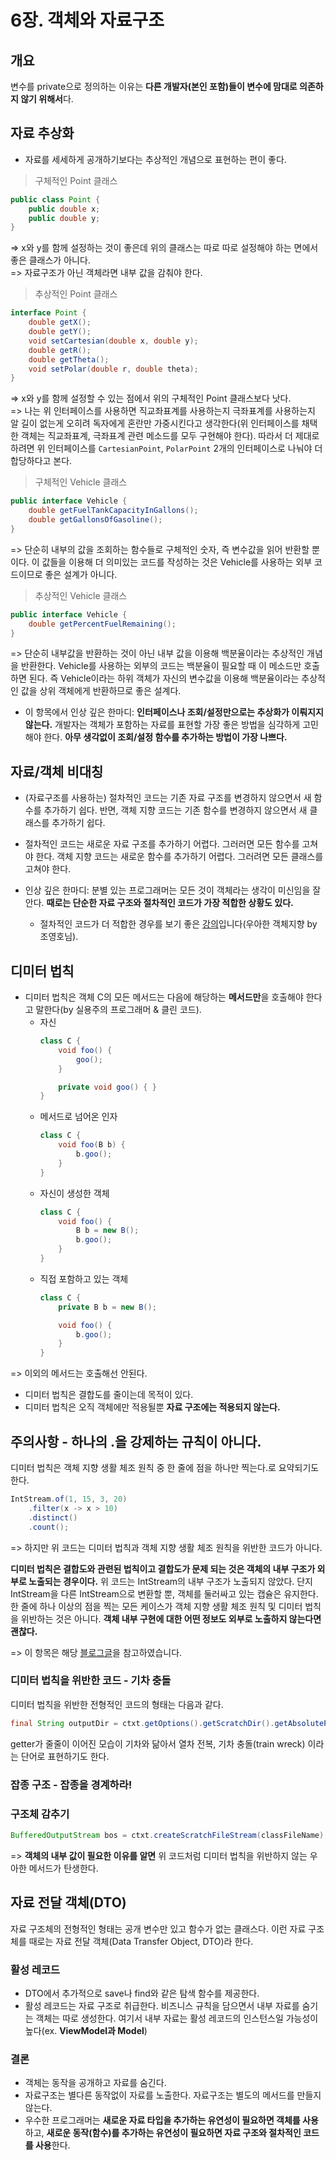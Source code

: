 # 6장. 객체와 자료구조 

## 개요

변수를 private으로 정의하는 이유는 **다른 개발자(본인 포함)들이 변수에 맘대로 의존하지 않기 위해서**다.

## 자료 추상화 

* 자료를 세세하게 공개하기보다는 추상적인 개념으로 표현하는 편이 좋다. 

> 구체적인 Point 클래스
```java
public class Point {
    public double x;
    public double y;
}
```
=> x와 y를 함께 설정하는 것이 좋은데 위의 클래스는 따로 따로 설정해야 하는 면에서 좋은 클래스가 아니다.
<br>=> 자료구조가 아닌 객체라면 내부 값을 감춰야 한다.  

> 추상적인 Point 클래스 

```java
interface Point {
    double getX();
    double getY();
    void setCartesian(double x, double y);
    double getR();
    double getTheta();
    void setPolar(double r, double theta);
}
```
=> x와 y를 함께 설정할 수 있는 점에서 위의 구체적인 Point 클래스보다 낫다. 
<br>=> 나는 위 인터페이스를 사용하면 직교좌표계를 사용하는지 극좌표계를 사용하는지 알 길이 없는게 오히려 독자에게 혼란만 가중시킨다고 생각한다(위 인터페이스를 채택한 객체는 직교좌표계, 극좌표계 관련 메소드를 모두 구현해야 한다). 따라서 더 제대로 하려면 위 인터페이스를 `CartesianPoint`, `PolarPoint` 2개의 인터페이스로 나눠야 더 합당하다고 본다.

> 구체적인 Vehicle 클래스
```java
public interface Vehicle {
    double getFuelTankCapacityInGallons();
    double getGallonsOfGasoline();
}
```
=> 단순히 내부의 값을 조회하는 함수들로 구체적인 숫자, 즉 변수값을 읽어 반환할 뿐이다. 이 값들을 이용해 더 의미있는 코드를 작성하는 것은 Vehicle를 사용하는 외부 코드이므로 좋은 설계가 아니다. 

> 추상적인 Vehicle 클래스
```java
public interface Vehicle {
    double getPercentFuelRemaining();
}
```
=> 단순히 내부값을 반환하는 것이 아닌 내부 값을 이용해 백분율이라는 추상적인 개념을 반환한다. Vehicle를 사용하는 외부의 코드는 백분율이 필요할 때 이 메소드만 호출하면 된다. 즉 Vehicle이라는 하위 객체가 자신의 변수값을 이용해 백분율이라는 추상적인 값을 상위 객체에게 반환하므로 좋은 설계다. 

* 이 항목에서 인상 깊은 한마디: **인터페이스나 조회/설정만으로는 추상화가 이뤄지지 않는다.** 개발자는 객체가 포함하는 자료를 표현할 가장 좋은 방법을 심각하게 고민해야 한다. **아무 생각없이 조회/설정 함수를 추가하는 방법이 가장 나쁘다.**

## 자료/객체 비대칭 

* (자료구조를 사용하는) 절차적인 코드는 기존 자료 구조를 변경하지 않으면서 새 함수를 추가하기 쉽다. 반면, 객체 지향 코드는 기존 함수를 변경하지 않으면서 새 클래스를 추가하기 쉽다. 
* 절차적인 코드는 새로운 자료 구조를 추가하기 어렵다. 그러러면 모든 함수를 고쳐야 한다. 객체 지향 코드는 새로운 함수를 추가하기 어렵다. 그러려면 모든 클래스를 고쳐야 한다. 

* 인상 깊은 한마디: 분별 있는 프로그래머는 모든 것이 객체라는 생각이 미신임을 잘 안다. **때로는 단순한 자료 구조와 절차적인 코드가 가장 적합한 상황도 있다.**
  * 절차적인 코드가 더 적합한 경우를 보기 좋은 [강의](https://www.youtube.com/watch?v=dJ5C4qRqAgA)입니다(우아한 객체지향 by 조영호님).

## 디미터 법칙 

* 디미터 법칙은 객체 C의 모든 메서드는 다음에 해당하는 **메서드만**을 호출해야 한다고 말한다(by 실용주의 프로그래머 & 클린 코드).
  * 자신
    ```java
    class C {
        void foo() {
            goo();
        }

        private void goo() { }
    }
    ```
  * 메서드로 넘어온 인자
    ```java
    class C {
        void foo(B b) {
            b.goo();
        }
    }    
    ```
  * 자신이 생성한 객체
    ```java
    class C {
        void foo() {
            B b = new B();
            b.goo();
        }
    }
    ```
  * 직접 포함하고 있는 객체
    ```java
    class C {
        private B b = new B(); 

        void foo() {
            b.goo();
        }
    }
    ```
=> 이외의 메서드는 호출해선 안된다. 

* 디미터 법칙은 결합도를 줄이는데 목적이 있다. 
* 디미터 법칙은 오직 객체에만 적용될뿐 **자료 구조에는 적용되지 않는다.**

## 주의사항 - 하나의 .을 강제하는 규칙이 아니다.
디미터 법칙은 객체 지향 생활 체조 원칙 중 한 줄에 점을 하나만 찍는다.로 요약되기도 한다.

```java
IntStream.of(1, 15, 3, 20)
    .filter(x -> x > 10)
    .distinct()
    .count();
```
=> 하지만 위 코드는 디미터 법칙과 객체 지향 생활 체조 원칙을 위반한 코드가 아니다.

**디미터 법칙은 결합도와 관련된 법칙이고 결합도가 문제 되는 것은 객체의 내부 구조가 외부로 노출되는 경우이다.**
위 코드는 IntStream의 내부 구조가 노출되지 않았다. 단지 IntStream을 다른 IntStream으로 변환할 뿐, 객체를 둘러싸고 있는 캡슐은 유지한다. 한 줄에 하나 이상의 점을 찍는 모든 케이스가 객체 지향 생활 체조 원칙 및 디미터 법칙을 위반하는 것은 아니다. **객체 내부 구현에 대한 어떤 정보도 외부로 노출하지 않는다면 괜찮다.**

=> 이 항목은 해당 [블로그글](https://woowacourse.github.io/javable/post/2020-06-02-law-of-demeter/)을 참고하였습니다. 

### 디미터 법칙을 위반한 코드 - 기차 충돌

디미터 법칙을 위반한 전형적인 코드의 형태는 다음과 같다.

```java
final String outputDir = ctxt.getOptions().getScratchDir().getAbsolutePath();
```
getter가 줄줄이 이어진 모습이 기차와 닮아서 열차 전복, 기차 충돌(train wreck) 이라는 단어로 표현하기도 한다.

### 잡종 구조 - 잡종을 경계하라!

### 구조체 감추기 

```java
BufferedOutputStream bos = ctxt.createScratchFileStream(classFileName);
```
=> **객체의 내부 값이 필요한 이유를 알면** 위 코드처럼 디미터 법칙을 위반하지 않는 우아한 메서드가 탄생한다. 


## 자료 전달 객체(DTO)

자료 구조체의 전형적인 형태는 공개 변수만 있고 함수가 없는 클래스다. 이런 자료 구조체를 때로는 자료 전달 객체(Data Transfer Object, DTO)라 한다. 

### 활성 레코드 

* DTO에서 추가적으로 save나 find와 같은 탐색 함수를 제공한다.
* 활성 레코드는 자료 구조로 취급한다. 비즈니스 규칙을 담으면서 내부 자료를 숨기는 객체는 따로 생성한다. 여기서 내부 자료는 활성 레코드의 인스턴스일 가능성이 높다(ex. **ViewModel과 Model**)

### 결론 

* 객체는 동작을 공개하고 자료를 숨긴다. 
* 자료구조는 별다른 동작없이 자료를 노출한다. 자료구조는 별도의 메서드를 만들지 않는다.
* 우수한 프로그래머는 **새로운 자료 타입을 추가하는 유연성이 필요하면 객체를 사용**하고, **새로운 동작(함수)를 추가하는 유연성이 필요하면 자료 구조와 절차적인 코드를 사용**한다. 
